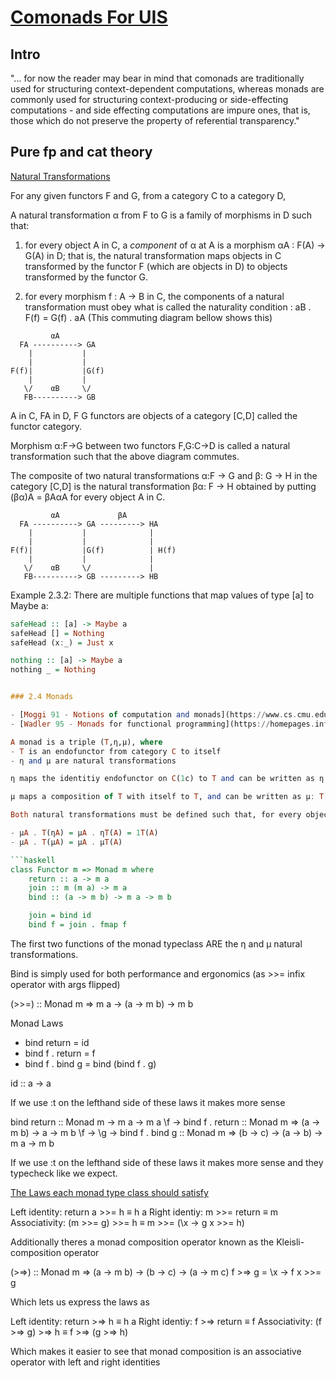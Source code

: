 # [Comonads For UIS](https://web.archive.org/web/20210818153626/https://arthurxavierx.github.io/ComonadsForUIs.pdf)

## Intro

"... for now the reader may bear in mind that comonads are traditionally used for structuring context-dependent computations, whereas monads are commonly used for structuring context-producing or side-effecting computations - and side effecting computations are impure ones, that is, those which do not preserve the property of referential transparency."

## Pure fp and cat theory

[Natural Transformations](https://ncatlab.org/joyalscatlab/published/Natural+transformations)

For any given functors F and G, from a category C to a category D,

A natural transformation α from F to G is a family of morphisms in D such that:

1. for every object A in C, a _component_ of α at A is a morphism αA : F(A) -> G(A) in D;
that is, the natural transformation maps objects in C transformed by the functor F (which are objects in D) to objects transformed by the functor G.

2. for every morphism f : A -> B in C, the components of a natural transformation must obey what is called the naturality condition : aB . F(f) = G(f) . aA (This commuting diagram bellow shows this)

```
         αA
  FA ----------> GA
    |           |
    |           |
F(f)|           |G(f)
    |           |
   \/    αB     \/
   FB----------> GB
```

A in C, FA in D, F G functors are objects of a category [C,D] called the functor category.

Morphism α:F->G between two functors F,G:C->D is called a natural transformation such that the above diagram commutes.

The composite of two natural transformations α:F -> G and β: G -> H in the category [C,D] is the natural transformation βα: F -> H obtained by putting (βα)A = βAαA for every object A in C.

```
         αA             βA
  FA ----------> GA ---------> HA
    |           |              |
    |           |              |
F(f)|           |G(f)          | H(f)
    |           |              |
   \/    αB     \/             |
   FB----------> GB ---------> HB
```

Example 2.3.2: There are multiple functions that map values of type [a] to Maybe a:

```haskell
safeHead :: [a] -> Maybe a
safeHead [] = Nothing
safeHead (x:_) = Just x

nothing :: [a] -> Maybe a
nothing _ = Nothing


### 2.4 Monads

- [Moggi 91 - Notions of computation and monads](https://www.cs.cmu.edu/~crary/819-f09/Moggi91.pdf)
- [Wadler 95 - Monads for functional programming](https://homepages.inf.ed.ac.uk/wadler/papers/marktoberdorf/baastad.pdf)

A monad is a triple (T,η,μ), where
- T is an endofunctor from category C to itself
- η and μ are natural transformations

η maps the identitiy endofunctor on C(1c) to T and can be written as η : 1c -> T

μ maps a composition of T with itself to T, and can be written as μ: T . T -> T

Both natural transformations must be defined such that, for every object A in C:

- μA . T(ηA) = μA . ηT(A) = 1T(A)
- μA . T(μA) = μA . μT(A)

```haskell
class Functor m => Monad m where
    return :: a -> m a
    join :: m (m a) -> m a
    bind :: (a -> m b) -> m a -> m b

    join = bind id
    bind f = join . fmap f
```

The first two functions of the monad typeclass ARE the η and μ natural transformations.

Bind is simply used for both performance and ergonomics (as >>= infix operator with args flipped)

(>>=) :: Monad m => m a -> (a -> m b) -> m b

Monad Laws

- bind return = id
- bind f . return = f
- bind f . bind g = bind (bind f . g)

id :: a -> a

If we use :t  on the lefthand side of these laws it makes more sense

bind return :: Monad m -> m a -> m a
\f -> bind f . return :: Monad m => (a -> m b) -> a -> m b
\f -> \g -> bind f . bind g :: Monad m => (b -> c) -> (a -> b) -> m a -> m b

If we use :t  on the lefthand side of these laws it makes more sense and they typecheck like we expect.

[The Laws each monad type class should satisfy](https://wiki.haskell.org/Monad_laws)

Left identity: return a >>= h  ≡ h a
Right identiy: m >>= return    ≡ m
Associativity: (m >>= g) >>= h ≡ m >>= (\x -> g x >>= h)

Additionally theres a monad composition operator known as the Kleisli-composition operator

(>=>) :: Monad m => (a -> m b) -> (b -> c) -> (a -> m c)
f >=> g = \x -> f x >>= g

Which lets us express the laws as

Left identity: return >=> h  ≡ h a
Right identiy: f >=> return    ≡ f
Associativity: (f >=> g) >=> h ≡ f >=> (g >=> h)

Which makes it easier to see that monad composition is an associative operator with left and right identities
